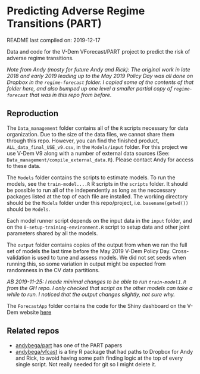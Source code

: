 
<!-- README.md is generated from README.Rmd. Please edit that file -->

# Predicting Adverse Regime Transitions (PART)

README last compiled on: 2019-12-17

Data and code for the V-Dem VForecast/PART project to predict the risk
of adverse regime transitions.

*Note from Andy (mosty for future Andy and Rick): The original work in
late 2018 and early 2019 leading up to the May 2019 Policy Day was all
done on Dropbox in the `regime-forecast` folder. I copied some of the
contents of that folder here, and also bumped up one level a smaller
partial copy of `regime-forecast` that was in this repo from before.*

## Reproduction

The `Data_management` folder contains all of the `R` scripts necessary
for data organization. Due to the size of the data files, we cannot
share them through this repo. However, you can find the finished
product, `ALL_data_final_USE_v9.csv`, in the `Models/input` folder. For
this project we use V-Dem V9 along with a number of external data
sources (See: `Data_management/compile_external_data.R`). Please contact
Andy for access to these data.

The `Models` folder contains the scripts to estimate models. To run the
models, see the `train-model....R` R scripts in the `scripts` folder. It
should be possible to run all of the independently as long as the
neccessary packages listed at the top of each file are installed. The
working directory should be the `Models` folder under this repo/project,
i.e. `basename(getwd())` should be `Models`.

Each model runner script depends on the input data in the `input`
folder, and on the `0-setup-training-environment.R` script to setup data
and other joint parameters shared by all the models.

The `output` folder contains copies of the output from when we ran the
full set of models the last time before the May 2019 V-Dem Policy Day.
Cross-validation is used to tune and assess models. We did not set seeds
when running this, so some variation in output might be expected from
randomness in the CV data partitions.

*AB 2019-11-25: I made minimal changes to be able to run
`train-model1.R` from the GH repo. I only checked that script as the
other models can take a while to run. I noticed that the output changes
slightly, not sure why.*

The `ForecastApp` folder contains the code for the Shiny dashboard on
the V-Dem website [here](https://www.v-dem.net/en/analysis/Forecast)

## Related repos

  - [andybega/part](https://github.com/andybega/part) has one of the
    PART papers
  - [andybega/vfcast](https://github.com/andybega/vfcast) is a tiny R
    package that had paths to Dropbox for Andy and Rick, to avoid having
    some path finding logic at the top of every single script. Not
    really needed for git so I might delete it.

<!-- ## Copy of Dropbox README -->

<!-- Below is a copy of the README.Rmd file that is on Dropbox. It has fit summaries and stuff like that.  -->

<!-- ```{r setup, include=FALSE} -->

<!-- knitr::opts_chunk$set(echo = FALSE, warning = FALSE, message = FALSE) -->

<!-- library("dplyr") -->

<!-- library("readr") -->

<!-- library("purrr") -->

<!-- library("readr") -->

<!-- library("tidyr") -->

<!-- library("dplyr") -->

<!-- all_perf <- dir("output/performance",  -->

<!--                 pattern = "mdl[0-9]+[a-z-]+performance.csv",  -->

<!--                 full.names = TRUE) %>% -->

<!--   # so that dfr id is not just index -->

<!--   setNames(., .) %>% -->

<!--   map_dfr(., read_csv, col_types = cols( -->

<!--     model = col_character(), -->

<!--     set = col_character(), -->

<!--     measure = col_character(), -->

<!--     value = col_double()), -->

<!--     .id = "file_path") %>% -->

<!--   # add file mod time so we know when model was trained -->

<!--   mutate(trained_on = map_chr(file_path, function(x) { -->

<!--     out <- file.info(x)[["mtime"]] -->

<!--     as.character(as.Date(out)) -->

<!--   })) %>% -->

<!--   mutate(name = case_when( -->

<!--     model=="mdl1" ~ "Lagged RoW logistic regression", -->

<!--     model=="mdl2" ~ "Small feature set logistic regression", -->

<!--     model=="mdl3" ~ "Elastic net logistic regression", -->

<!--     model=="mdl4" ~ "Random forest", -->

<!--     model=="mdl5" ~ "XGBoost", -->

<!--     model=="mdl6" ~ "Ensemble", -->

<!--     TRUE ~ "fill me in" -->

<!--   )) %>% -->

<!--   select(-file_path) -->

<!-- ``` -->

<!-- #### Summary performance -->

<!-- Cross-validation performance: -->

<!-- ```{r} -->

<!-- cv_perf <- all_perf %>% -->

<!--   filter(set=="CV") %>% -->

<!--   spread(measure, value) %>% -->

<!--   arrange(model) %>% -->

<!--   select(name, model, Brier, AUC_ROC, AUC_PR, Kappa, trained_on)#, everything()) ## Accuracy,  -->

<!-- cv_perf %>% -->

<!--   knitr::kable(digits = 2) -->

<!-- ``` -->

<!-- Test forecast performance -->

<!-- ```{r} -->

<!-- test_perf <- all_perf %>% -->

<!--   filter(set=="test forecasts") %>% -->

<!--   spread(measure, value) %>% -->

<!--   arrange(model) %>% -->

<!--   select(name, model, Brier, AUC_ROC, AUC_PR, Kappa, trained_on)#, everything()) ## Accuracy,  -->

<!-- test_perf %>% -->

<!--   knitr::kable(digits = 2) -->

<!-- ``` -->

<!-- #### Definitions -->

<!-- * **Brier --** The mean squared difference between the predicted probability and the observed outcome.  -->

<!--     + The **lower** the score, the **better** the predictions are **calibrated**.   -->

<!--     \ -->

<!-- * **AUC_ROC --** Area Under the Curve-Receiver Operating Characteristic Curve: The total area under the curve created by plotting the **true positive** rate against the **false positive** rate across the range of **acceptance thresholds** (0, 1).  -->

<!--     + The **higher** the score, the **better**.   -->

<!--     \ -->

<!-- * **AUC_PR --** Area Under the Curve-Precision Recall: The trade-off between precision -- **false positive** rate -- and recall -- **false negative** rate -- across the range of **acceptance thresholds** (0, 1).  -->

<!--     + Better the AUC-ROC when classes are very imbalanced, as is the case in our data. -->

<!--     + The **higher** the score, the **better**.   -->

<!--     \ -->

<!-- * **Kappa --** A metric that compares an observed accuracy with an expected accuracy (random chance). It takes into account agreement with a random classifier. -->

<!--     + The **higher** the score, the **better**. -->

<!-- ### Separation plots  -->

<!-- #### Ordered predictions for all country-year obs. (1970-2017) from trained models (5-fold cross-validation) -->

<!-- * **Black line --** The predicted probability for each observation -->

<!-- * **Red lines --** Observations with an ART -->

<!-- * **Beige lines --** Observations without an ART   -->

<!--     \ -->

<!-- #### Rule of Thumb: More red to the right, the better -->

<!-- ```{r, results='asis'} -->

<!-- plots <- dir("output/figures", pattern = "sepplot_RM", full.names = TRUE) -->

<!-- mdl_no <- stringr::str_extract(plots, "[0-9]") %>% as.integer() -->

<!-- for (i in seq_along(plots)) { -->

<!--   cat(sprintf("\n**Model %s**\n\n", mdl_no[i])) -->

<!--   cat(sprintf("![](%s)\n", plots[i])) -->

<!-- } -->

<!-- ``` -->
